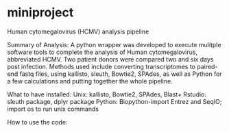 # miniproject
Human cytomegalovirus (HCMV) analysis pipeline

Summary of Analysis: 
A python wrapper was developed to execute mulitple software tools to complete the analysis of Human cytomegalovirus, abbreviated HCMV. Two patient donors were compared two and six days post infection. Methods used include converting transcriptomes to paired-end fastq files, using kallisto, sleuth, Bowtie2, SPAdes, as well as Python for a few calculations and putting together the whole pipeline.

What to have installed:
Unix: kallisto, Bowtie2, SPAdes, Blast+
Rstudio: sleuth package, dplyr package
Python: Biopython-import Entrez and SeqIO; import os to run unix commands

How to use the code:
